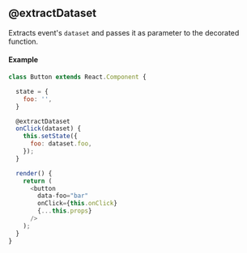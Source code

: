 ## @extractDataset

Extracts event's `dataset` and passes it as parameter to the decorated function.

#### Example

```js
class Button extends React.Component {

  state = {
    foo: '',
  }

  @extractDataset
  onClick(dataset) {
    this.setState({
      foo: dataset.foo,
    });
  }

  render() {
    return (
      <button
        data-foo="bar"
        onClick={this.onClick}
        {...this.props}
      />
    );
  }
}
```
